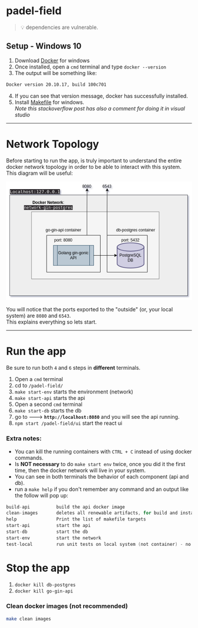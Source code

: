# padel-field

> :bulb: dependencies are vulnerable.

## **Setup** - Windows 10
1. Download [Docker](https://runnable.com/docker/install-docker-on-windows-10) for windows
2. Once installed, open a `cmd` terminal and type `docker --version`
3. The output will be something like:
```bash
Docker version 20.10.17, build 100c701
```
4. If you can see that version message, docker has successfully installed.
5. Install [Makefile](https://stackoverflow.com/questions/2532234/how-to-run-a-makefile-in-windows) for windows. \
*Note this stackoverflow post has also a comment for doing it in visual studio*
---
# Network Topology
Before starting to run the app, is truly important to understand the entire docker network topology in order to be able to 
interact with this system. \
This diagram will be useful: 

![](resources/docker-topology.png)

You will notice that the ports exported to the "outside" (or, your local system) are `8080` and `6543`. \
This explains everything so lets start.

--- 
# Run the app
Be sure to run both `4` and `6` steps in **different** terminals.
1. Open a `cmd` terminal
2. cd to `/padel-field/`
3. `make start-env` starts the environment (network)
4. `make start-api` starts the api
5. Open a second `cmd` terminal
5. `make start-db` starts the db
6. go to ---> **`http://localhost:8080`** and you will see the api running.
7. `npm start /padel-field/ui` start the react ui

### Extra notes:
- You can kill the running containers with `CTRL + C` instead of using docker commands.
- Is **NOT necessary** to do `make start env` twice, once you did it the first time, then the docker network will live in your system.
- You can see in both terminals the behavior of each component (api and db).
- run a `make help` if you don't remember any command and an output like the follow will pop up:
```go
build-api          build the api docker image
clean-images       deletes all renewable artifacts, for build and install
help               Print the list of makefile targets
start-api          start the api
start-db           start the db
start-env          start the network
test-local         run unit tests on local system (not container) - no tests at the moment
```

# Stop the app
1. `docker kill db-postgres`
2. `docker kill go-gin-api`

### Clean docker images (not recommended)
```bash
make clean images
```
